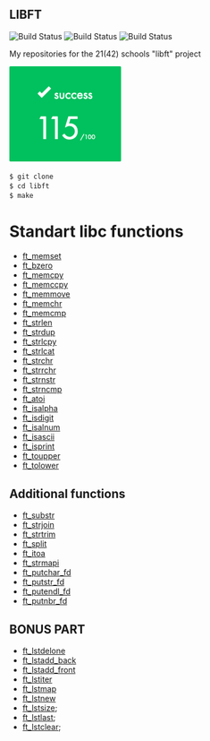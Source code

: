 ## LIBFT

![Build Status](https://img.shields.io/github/languages/code-size/selysse/libft)
![Build Status](https://img.shields.io/github/contributors/selysse/libft)
![Build Status](https://img.shields.io/github/last-commit/selysse/libft?style=plastic)

My repositories for the 21(42) schools "libft" project

![GitHub Logo](/png/result.png)

```sh
$ git clone
$ cd libft
$ make
```
# Standart libc functions

* [ft_memset](/libft/ft_memset.c)
* [ft_bzero](/libft/ft_bzero.c)
* [ft_memcpy](/libft/ft_memcpy.c)
* [ft_memccpy](/libft/ft_memccpy.c)
* [ft_memmove](/libft/ft_memmove.c)
* [ft_memchr](/libft/ft_memchr.c)
* [ft_memcmp](/libft/ft_memcmp.c)
* [ft_strlen](/libft/ft_strlen.c)
* [ft_strdup](/libft/ft_strdup.c)
* [ft_strlcpy](/libft/ft_strlcpy.c)
* [ft_strlcat](/libft/ft_strlcat.c)
* [ft_strchr](/libft/ft_strchr.c)
* [ft_strrchr](/libft/ft_strrchr.c)
* [ft_strnstr](/libft/ft_strnstr.c)
* [ft_strncmp](/libft/ft_strncmp.c)
* [ft_atoi](/libft/ft_atoi.c)
* [ft_isalpha](/libft/ft_isalpha.c)
* [ft_isdigit](/libft/ft_isdigit.c)
* [ft_isalnum](/libft/ft_isalnum.c)
* [ft_isascii](/libft/ft_isascii.c)
* [ft_isprint](/libft/ft_isprint.c)
* [ft_toupper](/libft/ft_toupper.c)
* [ft_tolower](/libft/ft_tolower.c)

## Additional functions

* [ft_substr](/libft/ft_substr.c)
* [ft_strjoin](/libft/ft_strjoin.c)
* [ft_strtrim](/libft/ft_strtrim.c)
* [ft_split](/libft/ft_split.c)
* [ft_itoa](/libft/ft_itoa.c)
* [ft_strmapi](/libft/ft_strmapi.c)
* [ft_putchar_fd](/libft/ft_putchar_fd.c)
* [ft_putstr_fd](/libft/ft_putstr_fd.c)
* [ft_putendl_fd](/libft/ft_putendl_fd.c)
* [ft_putnbr_fd](/libft/ft_putnbr_fd.c)

## BONUS PART

* [ft_lstdelone](/libft/ft_lstdelone.c)
* [ft_lstadd_back](/libft/ft_lstadd_back.c)
* [ft_lstadd_front](/libft/ft_lstadd_front.c)
* [ft_lstiter](/libft/ft_lstiter.c)
* [ft_lstmap](/libft/ft_lstmap.c)
* [ft_lstnew](/libft/ft_lstnew)
* [ft_lstsize](/libft/ft_lstsize);
* [ft_lstlast](libft/ft_lstlast);
* [ft_lstclear](libft/ft_lstclear);

